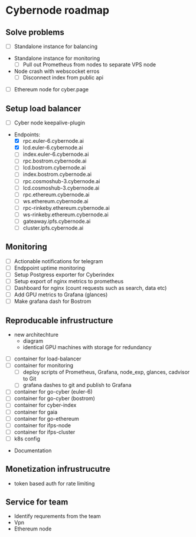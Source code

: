 # Сybernode roadmap

## Solve problems

- [ ] Standalone instance for balancing
- Standalone instance for monitoring
    - [ ] Pull out Prometheus from nodes to separate VPS node
- Node crash with webscocket erros
    - [ ] Disconnect index from public api
- [ ] Ethereum node for cyber.page

## Setup load balancer

- [ ] Cyber node keepalive-plugin

- Endpoints:
    - [x] rpc.euler-6.cybernode.ai
    - [x] lcd.euler-6.cybernode.ai
    - [ ] index.euler-6.cybernode.ai
    - [ ] rpc.bostrom.cybernode.ai
    - [ ] lcd.bostrom.cybernode.ai
    - [ ] index.bostrom.cybernode.ai
    - [ ] rpc.cosmoshub-3.cybernode.ai
    - [ ] lcd.cosmoshub-3.cybernode.ai
    - [ ] rpc.ethereum.cybernode.ai
    - [ ] ws.ethereum.cybernode.ai
    - [ ] rpc-rinkeby.ethereum.cybernode.ai
    - [ ] ws-rinkeby.ethereum.cybernode.ai
    - [ ] gateaway.ipfs.cybernode.ai
    - [ ] cluster.ipfs.cybernode.ai

## Monitoring

- [ ] Actionable notifications for telegram
- [ ] Endppoint uptime monitoring
- [ ] Setup Postgress exporter for Cyberindex
- [ ] Setup export of nginx metrics to prometheus
- [ ] Dashboard for nginx (count requests such as search, data etc)
- [ ] Add GPU metrics to Grafana (glances)
- [ ] Make grafana dash for Bostrom

## Reproducable infrustructure

- new architechture
    - diagram
    - identical GPU machines with storage for redundancy
- [ ] container for load-balancer
- [ ] container for monitoring
    - [ ] deploy scripts of Prometheus, Grafana, node_exp, glances, cadvisor to Git
    - [ ] grafana dashes to git and publish to Grafana
- [ ] container for go-cyber (euler-6)
- [ ] container for go-cyber (bostrom)
- [ ] container for cyber-index
- [ ] container for gaia
- [ ] container for go-ethereum
- [ ] container for ifps-node
- [ ] container for ifps-cluster
- [ ] k8s config
- Documentation

## Monetization infrustrucutre

- token based auth for rate limiting

## Service for team

- Identify requrements from the team
- Vpn
- Ethereum node
